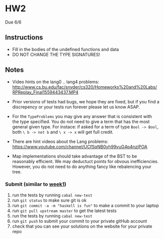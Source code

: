 # HW2
Due 6/6
## Instructions
* Fill in the bodies of the undefined functions and data
* DO NOT CHANGE THE TYPE SIGNATURES!

## Notes
* Video hints on the lang0 .. lang4 problems: http://www.cs.bu.edu/fac/snyder/cs320/Homeworks%20and%20Labs/RPReplay_Final1559443437.MP4

* Prior versions of tests had bugs, we hope they are fixed, but if you find a discrepency or your tests run forever please let us know ASAP.
* For the `TypeProblems` you may give any answer that is consistent with the type specified.  You do not need to give a term that has the most general given type.  For instace: if asked for a term of type `Bool -> Bool`, both `\ b -> not b` and `\ x -> x` will get full credit.
* There are hint videos about the Lang problems: https://www.youtube.com/channel/UCfSqNB0yh99yuG4p4nzjPOA
* Map implementations should take advantage of the BST to be reasonably efficient.  We may deductuct points for obvous inefficiencies.    However, you do not need to do anything fancy like rebalencing your tree.

### Submit (similar to [week1](../week1))
1. run the tests by running ```cabal new-test``` 
1. run ```git status``` to make sure git is ok
1. run ```git commit -a -m "haskell is fun"``` to make a commit to your laptop
1. run ```git pull upstream master``` to get the latest tests
1. run the tests by running ```cabal new-test``` 
1. run ```git push``` to submit your commit to your private gitHub account
1. check that you can see your solutions on the website for your private repo

